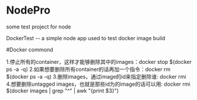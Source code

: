 # NodePro
some test project for node

DockerTest -- a simple node app used to test docker image build

#Docker commond

1.停止所有的container，这样才能够删除其中的images：docker stop $(docker ps -a -q)
2.如果想要删除所有container的话再加一个指令：docker rm $(docker ps -a -q)
3.删除images，通过image的id来指定删除谁: docker rmi <image id>
4.想要删除untagged images，也就是那些id为<None>的image的话可以用: docker rmi $(docker images | grep "^<none>" | awk "{print $3}")
